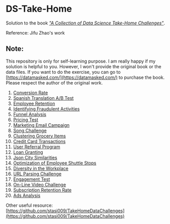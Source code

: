 # DS-Take-Home

Solution to the book [*"A Collection of Data Science Take-Home Challenges"*](https://datamasked.com/).

Reference: Jifu Zhao's work

## Note:
This repository is only for self-learning purpose. I am really happy if my solution is helpful to you. However, I won't provide the original book or the data files. If you want to do the exercise, you can go to [https://datamasked.com/](https://datamasked.com/) to purchase the book. Please respect the author of the original work.

1. [Conversion Rate](https://github.com/miaojunlee/DataScience-Takehome-Master/blob/master/01.%20Conversion%20Rate.ipynb)
2. [Spanish Translation A/B Test](https://github.com/JifuZhao/DS-Take-Home/blob/master/02.%20Spanish%20Translation%20AB%20Test.ipynb)
3. [Employee Retention](https://github.com/JifuZhao/DS-Take-Home/blob/master/03.%20Employee%20Retention.ipynb)
4. [Identifying Fraudulent Activities](https://github.com/JifuZhao/DS-Take-Home/blob/master/04.%20Identifying%20Fraudulent%20Activities.ipynb)
5. [Funnel Analysis](https://github.com/JifuZhao/DS-Take-Home/blob/master/05.%20Funnel%20Analysis.ipynb)
6. [Pricing Test](https://github.com/JifuZhao/DS-Take-Home/blob/master/06.%20Pricing%20Test.ipynb)
7. [Marketing Email Campaign](https://github.com/JifuZhao/DS-Take-Home/blob/master/07.%20Marketing%20Email%20Campaign.ipynb)
8. [Song Challenge](https://github.com/JifuZhao/DS-Take-Home/blob/master/08.%20Song%20Challenge.ipynb)
9. [Clustering Grocery Items](https://github.com/JifuZhao/DS-Take-Home/blob/master/09.%20Clustering%20Grocery%20Items.ipynb)
10. [Credit Card Transactions](https://github.com/JifuZhao/DS-Take-Home/blob/master/10.%20Credit%20Card%20Transactions.ipynb)
11. [User Referral Program](https://github.com/JifuZhao/DS-Take-Home/blob/master/11.%20User%20Referral%20Program.ipynb)
12. [Loan Granting](https://github.com/JifuZhao/DS-Take-Home/blob/master/12.%20Loan%20Granting.ipynb)
13. [Json City Similarities](https://github.com/JifuZhao/DS-Take-Home/blob/master/13.%20Json%20City%20Similarities.ipynb)
14. [Optimization of Employee Shuttle Stops](https://github.com/JifuZhao/DS-Take-Home/blob/master/14.%20Optimization%20of%20Employee%20Shuttle%20Stops.ipynb)
15. [Diversity in the Workplace](https://github.com/JifuZhao/DS-Take-Home/blob/master/15.%20Diversity%20in%20the%20Workplace.ipynb)
16. [URL Parsing Challenge](https://github.com/JifuZhao/DS-Take-Home/blob/master/16.%20URL%20Parsing%20Challenge.ipynb)
17. [Engagement Test](https://github.com/JifuZhao/DS-Take-Home/blob/master/17.%20Engagement%20Test.ipynb)
18. [On-Line Video Challenge](https://github.com/JifuZhao/DS-Take-Home/blob/master/18.%20On-Line%20Video%20Challenge.ipynb)
19. [Subscription Retention Rate](https://github.com/JifuZhao/DS-Take-Home/blob/master/19.%20Subscription%20Retention%20Rate.ipynb)
20. [Ads Analysis](https://github.com/JifuZhao/DS-Take-Home/blob/master/20.%20Ads%20Analysis.ipynb)

Other useful resource: [https://github.com/stasi009/TakeHomeDataChallenges](https://github.com/stasi009/TakeHomeDataChallenges)



